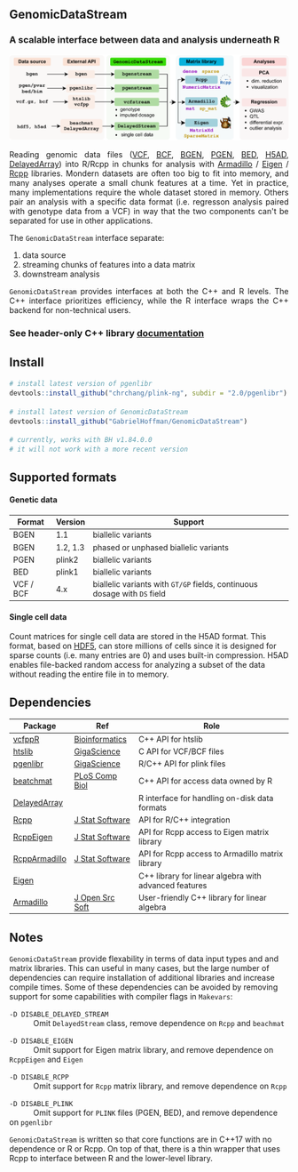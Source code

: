 ## GenomicDataStream 

### A scalable interface between data and analysis underneath R

![](man/figures/GenomicDataStream.png)

<div align="justify"> 
Reading genomic data files (<a href="https://www.ebi.ac.uk/training/online/courses/human-genetic-variation-introduction/variant-identification-and-analysis/understanding-vcf-format/">VCF</a>,
<a href="https://samtools.github.io/bcftools/howtos/index.html">BCF</a>,
<a href="https://www.chg.ox.ac.uk/~gav/bgen_format/index.html">BGEN</a>,
<a href="https://www.cog-genomics.org/plink/2.0/input#pgen">PGEN</a>,
<a href="https://www.cog-genomics.org/plink/2.0/input#bed">BED</a>,
<a href="https://anndata.readthedocs.io/en/latest/index.html">H5AD</a>,
<a href="https://bioconductor.org/packages/DelayedArray">DelayedArray</a>) into R/Rcpp in chunks for analysis with <nobr><a href="https://doi.org/10.21105/joss.00026">Armadillo</a></nobr> / <a href="eigen.tuxfamily.org">Eigen</a> / <a href="https://www.rcpp.org">Rcpp</a> libraries.  Mondern datasets are often too big to fit into memory, and many analyses <nobr>operate</nobr> a small chunk features at a time.  Yet in practice, many implementations require the whole dataset stored in memory.  Others pair an analysis with a specific data format (i.e. regresson analysis paired with genotype data from a VCF) in way that the two components can't be separated for use in other applications.


The `GenomicDataStream` interface separate:
 
1. data source 
2. streaming chunks of features into a data matrix
3. downstream analysis 

`GenomicDataStream` provides interfaces at both the C++ and R levels.  The C++ interface prioritizes efficiency, while the R interface wraps the C++ backend for non-technical users.
</div> 

### See header-only C++ library [documentation](doxygen/html/index.html)
 

## Install
```r
# install latest version of pgenlibr
devtools::install_github("chrchang/plink-ng", subdir = "2.0/pgenlibr")

# install latest version of GenomicDataStream
devtools::install_github("GabrielHoffman/GenomicDataStream")

# currently, works with BH v1.84.0.0
# it will not work with a more recent version
```


## Supported formats

#### Genetic data 
| Format | Version | Support |
| -- | --- | --------- |
| BGEN | 1.1 | biallelic variants
|BGEN |1.2, 1.3| phased or unphased biallelic variants
| PGEN | plink2 | biallelic variants
| BED | plink1 | biallelic variants
|VCF / BCF | 4.x | biallelic variants with `GT/GP` fields, continuous dosage with `DS` field

#### Single cell data
Count matrices for single cell data are stored in the H5AD format.  This format, based on [HDF5](https://en.wikipedia.org/wiki/Hierarchical_Data_Format), can store millions of cells since it is designed for sparse counts (i.e. many entries are 0) and uses built-in compression.  H5AD enables file-backed random access for analyzing a subset of the data without reading the entire file in to memory.



## Dependencies

| Package | Ref | Role |
| - | --- | --------- |
[vcfppR](https://cran.r-project.org/package=vcfppR) | [Bioinformatics](https://doi.org/10.1093/bioinformatics/btae049)  | C++ API for htslib  |
[htslib](https://github.com/samtools/htslib) | [GigaScience](https://doi.org/10.1093/gigascience/giab007)  | C API for VCF/BCF files |
[pgenlibr](https://cran.r-project.org/package=pgenlibr) | [GigaScience](https://doi.org/10.1186/s13742-015-0047-8)  | R/C++ API for plink files |
[beatchmat](https://bioconductor.org/packages/beachmat/) | [PLoS Comp Biol](https://doi.org/10.1371/journal.pcbi.1006135)  | C++ API for access data owned by R |
[DelayedArray](https://bioconductor.org/packages/DelayedArray/) | | R interface for handling on-disk data formats |
[Rcpp](https://cran.r-project.org/package=Rcpp)| [J Stat Software](https://doi.org/10.18637/jss.v040.i08) |  API for R/C++ integration
[RcppEigen](https://cran.r-project.org/package=RcppEigen) | [J Stat Software](https://doi.org/10.18637/jss.v052.i05) | API for Rcpp access to Eigen matrix library
[RcppArmadillo](https://cran.r-project.org/package=RcppArmadillo)| [J Stat Software](https://doi.org/10.18637/jss.v040.i08) | API for Rcpp access to Armadillo matrix library
[Eigen](https://eigen.tuxfamily.org) | |C++ library for linear algebra with advanced features
[Armadillo](https://arma.sourceforge.net) | [J Open Src Soft](https://doi.org/10.21105/joss.00026) | User-friendly C++ library for linear algebra


## Notes

`GenomicDataStream` provide flexability in terms of data input types and and matrix libraries.  This can useful in many cases, but the large number of dependencies can require installation of additional libraries and increase compile times.  Some of these dependencies can be avoided by removing support for some capabilities with compiler flags in `Makevars`:

 `-D DISABLE_DELAYED_STREAM`     
&nbsp;&nbsp;&nbsp;&nbsp;&nbsp;&nbsp;&nbsp;&nbsp;&nbsp;&nbsp;
Omit `DelayedStream` class, remove dependence on `Rcpp` and `beachmat`
 
 `-D DISABLE_EIGEN`   
&nbsp;&nbsp;&nbsp;&nbsp;&nbsp;&nbsp;&nbsp;&nbsp;&nbsp;&nbsp;
Omit support for Eigen matrix library, and remove dependence on `RcppEigen` and `Eigen`

 `-D DISABLE_RCPP`  
&nbsp;&nbsp;&nbsp;&nbsp;&nbsp;&nbsp;&nbsp;&nbsp;&nbsp;&nbsp; 
Omit support for `Rcpp` matrix library, and remove dependence on `Rcpp`

 `-D DISABLE_PLINK`  
&nbsp;&nbsp;&nbsp;&nbsp;&nbsp;&nbsp;&nbsp;&nbsp;&nbsp;&nbsp; 
Omit support for `PLINK` files (PGEN, BED), and remove dependence on `pgenlibr`

`GenomicDataStream` is written so that core functions are in C++17 with no dependence or R or Rcpp.  On top of that, there is a thin wrapper that uses Rcpp to interface between R and the lower-level library.









